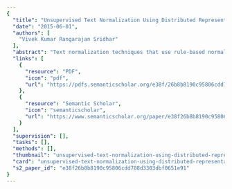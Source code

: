 ```yaml
---
{
  "title": "Unsupervised Text Normalization Using Distributed Representations of Words and Phrases",
  "date": "2015-06-01",
  "authors": [
    "Vivek Kumar Rangarajan Sridhar"
  ],
  "abstract": "Text normalization techniques that use rule-based normalization or string similarity based on static dictionaries are typically unable to capture domain-specific abbreviations (custy, cx! customer) and shorthands (5ever, 7ever! forever) used in informal texts. In this work, we exploit the property that noisy and canonical forms of a particular word share similar context in a large noisy text collection (millions or billions of social media feeds from Twitter, Facebook, etc.). We learn distributed representations of words to capture the notion of contextual similarity and subsequently learn normalization lexicons from these representations in a completely unsupervised manner. We experiment with linear and non-linear distributed representations obtained from log-linear models and neural networks, respectively. We apply our framework for normalizing customer care notes and Twitter. We also extend our approach to learn phrase normalization lexicons (g2g! got to go) by training distributed representations over compound words. Our approach outperforms Microsoft Word, Aspell and a manually compiled urban dictionary from the Web and achieves state-of-the-art results on a publicly available Twitter dataset.",
  "links": [
    {
      "resource": "PDF",
      "icon": "pdf",
      "url": "https://pdfs.semanticscholar.org/e38f/26b8b8190c95806cdd788d3303dbf0651e91.pdf"
    },
    {
      "resource": "Semantic Scholar",
      "icon": "semanticscholar",
      "url": "https://www.semanticscholar.org/paper/e38f26b8b8190c95806cdd788d3303dbf0651e91"
    }
  ],
  "supervision": [],
  "tasks": [],
  "methods": [],
  "thumbnail": "unsupervised-text-normalization-using-distributed-representations-of-words-and-phrases-thumb.jpg",
  "card": "unsupervised-text-normalization-using-distributed-representations-of-words-and-phrases-card.jpg",
  "s2_paper_id": "e38f26b8b8190c95806cdd788d3303dbf0651e91"
}
---
```



